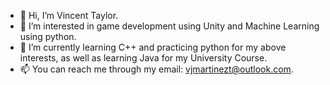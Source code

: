 - 👋 Hi, I’m Vincent Taylor.
- 👀 I’m interested in game development using Unity and Machine Learning using python.
- 🌱 I’m currently learning C++ and practicing python for my above interests, as well as learning Java for my University Course.
- 📫 You can reach me through my email: vjmartinezt@outlook.com.

<!---
vfellstar/vfellstar is a ✨ special ✨ repository because its `README.md` (this file) appears on your GitHub profile.
You can click the Preview link to take a look at your changes.
--->
